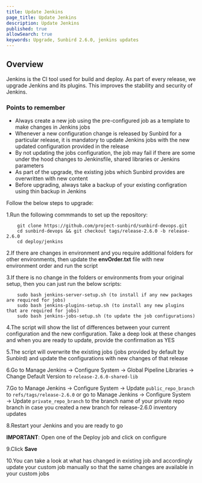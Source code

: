 ```yaml
---
title: Update Jenkins 
page_title: Update Jenkins
description: Update Jenkins 
published: true
allowSearch: true
keywords: Upgrade, Sunbird 2.6.0, jenkins updates
---
```

## Overview

Jenkins is the CI tool used for build and deploy. As part of every release, we upgrade Jenkins and its plugins. This improves the stability and security of Jenkins.

### Points to remember

* Always create a new job using the pre-configured job as a template to make changes in Jenkins jobs  
* Whenever a new configuration change is released by Sunbird for a particular release, it is mandatory to update Jenkins jobs with the new updated configuration provided in the release  
* By not updating the jobs configuration, the job may fail if there are some under the hood changes to Jenkinsfile, shared libraries or Jenkins parameters  
* As part of the upgrade, the existing jobs which Sunbird provides are overwritten with new content  
* Before upgrading, always take a backup of your existing configration using thin backup in Jenkins  

Follow the below steps to upgrade:

1.Run the following commmands to set up the repository:

        git clone https://github.com/project-sunbird/sunbird-devops.git
        cd sunbird-devops && git checkout tags/release-2.6.0 -b release-2.6.0
        cd deploy/jenkins

2.If there are changes in environment and you require additional folders for other environments, then update the **envOrder.txt** file with new environment order and run the script  

3.If there is no change in the folders or environments from your original setup, then you can just run the below scripts:

        sudo bash jenkins-server-setup.sh (to install if any new packages are required for jobs)
        sudo bash jenkins-plugins-setup.sh (to install any new plugins that are required for jobs)
        sudo bash jenkins-jobs-setup.sh (to update the job configurations)
           
4.The script will show the list of differences between your current configuration and the new configuration. Take a deep look at these changes and when you are ready to update, provide the confirmation as YES 

5.The script will overwrite the existing jobs (jobs provided by default by Sunbird) and update the configurations with new changes of that release

6.Go to Manage Jenkins → Configure System → Global Pipeline Libraries → Change Default Version to `release-2.6.0-shared-lib`

7.Go to Manage Jenkins → Configure System → Update `public_repo_branch` to `refs/tags/release-2.6.0` or go to Manage Jenkins → Configure System → Update `private_repo_branch` to the branch name of your private repo branch in case you created a new branch for release-2.6.0 inventory updates  

8.Restart your Jenkins and you are ready to go  

**IMPORTANT**: Open one of the Deploy job and click on configure  

9.Click **Save**  

10.You can take a look at what has changed in existing job and accordingly update your custom job manually so that the same changes are available in your custom jobs

